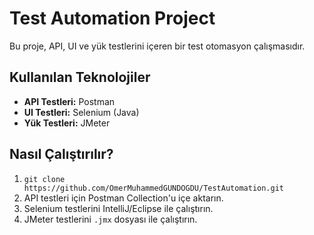# Test Automation Project  

Bu proje, API, UI ve yük testlerini içeren bir test otomasyon çalışmasıdır.  

## Kullanılan Teknolojiler  
- **API Testleri:** Postman  
- **UI Testleri:** Selenium (Java)  
- **Yük Testleri:** JMeter  

## Nasıl Çalıştırılır?  
1. `git clone https://github.com/OmerMuhammedGUNDOGDU/TestAutomation.git`
2. API testleri için Postman Collection'u içe aktarın.  
3. Selenium testlerini IntelliJ/Eclipse ile çalıştırın.  
4. JMeter testlerini `.jmx` dosyası ile çalıştırın.  

